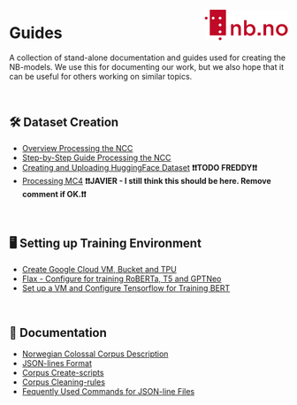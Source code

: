 [<img align="right" width="150px" src="../images/nblogo.png">](https://ai.nb.no)


# Guides
A collection of stand-alone documentation and guides used for creating the NB-models. We use this for documenting our work, but we also hope that it can be useful for others working on similar topics. 

<br />

## 🛠 Dataset Creation
* [Overview Processing the NCC](processing_NCC.md)
* [Step-by-Step Guide Processing the NCC](step_by_step_guide.md)
* [Creating and Uploading HuggingFace Dataset](creating_huggingface_dataset.md) **❗❗TODO FREDDY❗❗**
* [Processing MC4](prepare_common_crawl.md) **❗❗JAVIER - I still think this should be here. Remove comment if OK.❗❗**

<br />

## 🖥 Setting up Training Environment
* [Create Google Cloud VM, Bucket and TPU](create_vm_bucket_tpu_tensorflow.md)
* [Flax - Configure for training RoBERTa, T5 and GPTNeo](configure_flax.md)
* [Set up a VM and Configure Tensorflow for Training BERT](configure_vm_tensorflow.md)

<br />

## 📖 Documentation
* [Norwegian Colossal Corpus Description](corpus_description.md)
* [JSON-lines Format](json_format.md)
* [Corpus Create-scripts](create_scripts.md)
* [Corpus Cleaning-rules](cleaning_rules_description.md)
* [Fequently Used Commands for JSON-line Files](json_commands.md)





